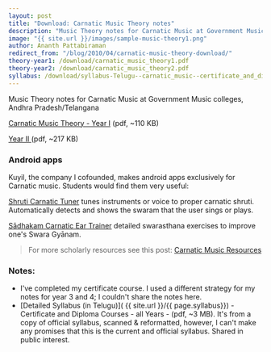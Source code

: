 ```yaml
---
layout: post
title: "Download: Carnatic Music Theory notes"
description: "Music Theory notes for Carnatic Music at Government Music colleges, Andhra Pradesh/Telangana. PDFs. Free download"
image: "{{ site.url }}/images/sample-music-theory1.png"
author: Ananth Pattabiraman
redirect_from: "/blog/2010/04/carnatic-music-theory-download/"
theory-year1: /download/carnatic_music_theory1.pdf
theory-year2: /download/carnatic_music_theory2.pdf  
syllabus: /download/syllabus-Telugu--carnatic_music--certificate_and_diploma--all_years.pdf  
---
```



<p>Music Theory notes for Carnatic Music at Government Music colleges, Andhra Pradesh/Telangana</p>
<p> <a class="btn btn-primary" href="{{ site.url }}/{{ page.theory-year1}}">Carnatic Music Theory - Year I</a> (pdf, ~110 KB)</p>
<p> <a class="btn btn-primary" href="{{ site.url }}/{{ page.theory-year2}}">Year II </a> (pdf, ~217 KB)</p>

### Android apps

<p>Kuyil, the company I cofounded, makes android apps exclusively for Carnatic music. Students would find them very useful:</p>
<p> <a class="btn btn-success" href="https://play.google.com/store/apps/details?id=org.kuyil.shruti">Shruti Carnatic Tuner</a> tunes instruments or voice to proper carnatic shruti. Automatically detects and shows the swaram that the user sings or plays.</p>
<p> <a class="btn btn-success" href="https://play.google.com/store/apps/details?id=org.kuyil.sadhakam">Sādhakam Carnatic Ear Trainer</a> detailed swarasthana exercises to improve one's Swara Gyānam.</p>

<!--more-->

<blockquote>For more scholarly resources see this post: <a href="{% post_url blog/2016-04-25-carnatic-resources %}">Carnatic Music Resources</a></blockquote>

### Notes:

* I've completed my certificate course. I used a different strategy for my notes for year 3 and 4; I couldn't share the notes here.
* [Detailed Syllabus (in Telugu)]( {{ site.url }}/{{ page.syllabus}}) - Certificate and Diploma Courses - all Years - (pdf, ~3 MB). It's from a copy of official syllabus, scanned & reformatted, however, I can't make any promises that this is the current and official syllabus. Shared in public interest.


